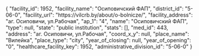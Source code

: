 {
    "facility_id": 1952,
    "facility_name": "Осиповичский ФАП",
    "district_id": "5-06-0",
    "facility_url": "https:\/\/vilcrb.by\/about\/o-bolnicze\/",
    "facility_address": "аг. Осиповичи, ул.Рабочая",
    "ap_1": "4",
    "name": "Осиповичский ФАП",
    "type": null,
    "state": "public institution",
    "stats": [],
    "med_id": 443,
    "address": "аг. Осиповичи, ул.Рабочая",
    "coord_x_y": null,
    "place_name": "Вилейка",
    "place_type": "city",
    "year_of_closing": null,
    "year_of_opening": "0",
    "healthcare_facility_key": 1952,
    "administrative_division_id": "5-06-0"
}